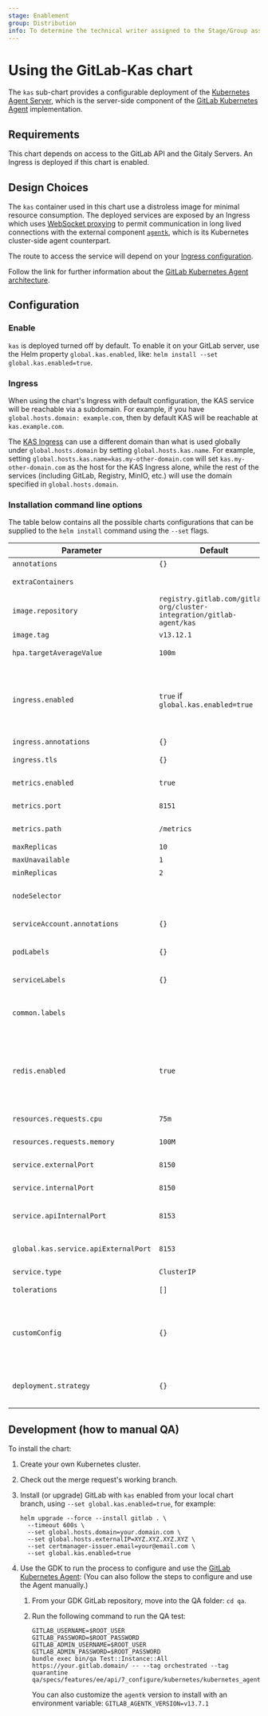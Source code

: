 ```yaml
---
stage: Enablement
group: Distribution
info: To determine the technical writer assigned to the Stage/Group associated with this page, see https://about.gitlab.com/handbook/engineering/ux/technical-writing/#designated-technical-writers
---
```


# Using the GitLab-Kas chart

The `kas` sub-chart provides a configurable deployment of the [Kubernetes Agent Server](https://gitlab.com/gitlab-org/cluster-integration/gitlab-agent#gitlab-kubernetes-agent-server-kas), which is the server-side component of the [GitLab Kubernetes Agent](https://gitlab.com/gitlab-org/cluster-integration/gitlab-agent) implementation.

## Requirements

This chart depends on access to the GitLab API and the Gitaly Servers. An Ingress is deployed if this chart is enabled.

## Design Choices

The `kas` container used in this chart use a distroless image for minimal resource consumption. The deployed services are exposed by an Ingress which uses [WebSocket proxying](https://nginx.org/en/docs/http/websocket.html) to permit communication in long lived connections with the external component [`agentk`](https://gitlab.com/gitlab-org/cluster-integration/gitlab-agent#gitlab-kubernetes-agent-agentk), which is its Kubernetes cluster-side agent counterpart.

The route to access the service will depend on your [Ingress configuration](#ingress).

Follow the link for further information about the [GitLab Kubernetes Agent architecture](https://gitlab.com/gitlab-org/cluster-integration/gitlab-agent/-/blob/master/doc/architecture.md).

## Configuration

### Enable

`kas` is deployed turned off by default. To enable it on your GitLab server, use the Helm property `global.kas.enabled`, like: `helm install --set global.kas.enabled=true`.

### Ingress

When using the chart's Ingress with default configuration, the KAS service will be reachable via a subdomain. For example, if you have `global.hosts.domain: example.com`, then by default KAS will be reachable at `kas.example.com`.

The [KAS Ingress](https://gitlab.com/gitlab-org/charts/gitlab/-/blob/master/charts/gitlab/charts/kas/templates/ingress.yaml) can use a different domain than what is used globally under `global.hosts.domain` by setting `global.hosts.kas.name`. For example, setting `global.hosts.kas.name=kas.my-other-domain.com` will set `kas.my-other-domain.com` as the host for the KAS Ingress alone, while the rest of the services (including GitLab, Registry, MinIO, etc.) will use the domain specified in `global.hosts.domain`.

### Installation command line options

The table below contains all the possible charts configurations that can be supplied to
the `helm install` command using the `--set` flags.

| Parameter                   | Default        | Description                      |
| --------------------------- | -------------- | ---------------------------------|
| `annotations`               | `{}`           | Pod annotations                  |
| `extraContainers`           |                | List of extra containers to include      |
| `image.repository`          | `registry.gitlab.com/gitlab-org/cluster-integration/gitlab-agent/kas` | image repository |
| `image.tag`                 | `v13.12.1`      | Image tag                        |
| `hpa.targetAverageValue`    | `100m`         | Set the autoscaling target value (CPU) |
| `ingress.enabled`           |  `true` if `global.kas.enabled=true` | You can use `kas.ingress.enabled` to explicitly turn it on or off. If not set, you can optionally use `global.ingress.enabled` for the same purpose. |
| `ingress.annotations`       | `{}`           | Ingress annotations              |
| `ingress.tls`               | `{}`           | Ingress TLS configuration        |
| `metrics.enabled`           | `true`         | Toggle Prometheus metrics exporter |
| `metrics.port`              | `8151`         | Port number to use for the metrics exporter |
| `metrics.path`              | `/metrics`     | Path to use for the metrics exporter |
| `maxReplicas`               | `10`           | HPA `maxReplicas`                |
| `maxUnavailable`            | `1`            | HPA `maxUnavailable`             |
| `minReplicas`               | `2`            | HPA `maxReplicas`                |
| `nodeSelector`              |                | Define a [nodeSelector](https://kubernetes.io/docs/concepts/scheduling-eviction/assign-pod-node/#nodeselector) for the `Pod`s of this `Deployment`, if present. |
| `serviceAccount.annotations`| `{}`       | Service account annotations      |
| `podLabels`                 | `{}`           | Supplemental Pod labels. Not used for selectors. |
| `serviceLabels`             | `{}`           | Supplemental service labels |
| `common.labels`             |                | Supplemental labels that are applied to all objects created by this chart. |
| `redis.enabled`             | `true`         | Allows opting-out of using Redis for KAS features. Warnings: Redis will become a hard dependency soon, so this key is already deprecated. |
| `resources.requests.cpu`    | `75m`                 | GitLab Exporter minimum CPU                    |
| `resources.requests.memory` | `100M`                | GitLab Exporter minimum memory                 |
| `service.externalPort`      | `8150`         | External port (for agentk connections) |
| `service.internalPort`      | `8150`         | Internal port (for agentk connections) |
| `service.apiInternalPort`   | `8153`         | Internal port for the internal API (for GitLab backend) |
| `global.kas.service.apiExternalPort` | `8153` | External port for the internal API (for GitLab backend) |
| `service.type`              | `ClusterIP`    | Service type                     |
| `tolerations`               | `[]`           | Toleration labels for pod assignment     |
| `customConfig`              | `{}`           | When given, merges the default `kas` configuration with these values giving precedence to those defined here. |
| `deployment.strategy`       | `{}`           | Allows one to configure the update strategy utilized by the deployment |

## Development (how to manual QA)

To install the chart:

1. Create your own Kubernetes cluster.
1. Check out the merge request's working branch.
1. Install (or upgrade) GitLab with `kas` enabled from your local chart branch,
   using `--set global.kas.enabled=true`, for example:

   ```shell
   helm upgrade --force --install gitlab . \
     --timeout 600s \
     --set global.hosts.domain=your.domain.com \
     --set global.hosts.externalIP=XYZ.XYZ.XYZ.XYZ \
     --set certmanager-issuer.email=your@email.com \
     --set global.kas.enabled=true
   ```

1. Use the GDK to run the process to configure and use the
   [GitLab Kubernetes Agent](https://docs.gitlab.com/ee/user/clusters/agent/):
   (You can also follow the steps to configure and use the Agent manually.)

   1. From your GDK GitLab repository, move into the QA folder: `cd qa`.
   1. Run the following command to run the QA test:

      ```shell
      GITLAB_USERNAME=$ROOT_USER
      GITLAB_PASSWORD=$ROOT_PASSWORD
      GITLAB_ADMIN_USERNAME=$ROOT_USER
      GITLAB_ADMIN_PASSWORD=$ROOT_PASSWORD
      bundle exec bin/qa Test::Instance::All https://your.gitlab.domain/ -- --tag orchestrated --tag quarantine qa/specs/features/ee/api/7_configure/kubernetes/kubernetes_agent_spec.rb
      ```

      You can also customize the `agentk` version to install with an environment variable: `GITLAB_AGENTK_VERSION=v13.7.1`
